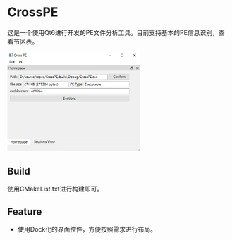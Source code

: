# CrossPE
这是一个使用Qt6进行开发的PE文件分析工具。目前支持基本的PE信息识别，查看节区表。


<img src="./screenshots/img1.png" style="zoom:30%;" />

## Build
使用CMakeList.txt进行构建即可。

## Feature
* 使用Dock化的界面控件，方便按照需求进行布局。
